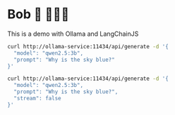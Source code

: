 # Bob 💙 🍍🍕🥓

This is a demo with Ollama and LangChainJS

```bash
curl http://ollama-service:11434/api/generate -d '{
  "model": "qwen2.5:3b",
  "prompt": "Why is the sky blue?"
}'
```

```bash
curl http://ollama-service:11434/api/generate -d '{
  "model": "qwen2.5:3b",
  "prompt": "Why is the sky blue?",
  "stream": false
}'
```
